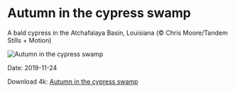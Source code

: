 # Autumn in the cypress swamp

A bald cypress in the Atchafalaya Basin, Louisiana (© Chris Moore/Tandem Stills + Motion)

![Autumn in the cypress swamp](https://bing.com/th?id=OHR.AtchafalayaCypress_EN-US8995276008_UHD.jpg&rf=LaDigue_UHD.jpg&pid=hp&w=1024&h=576)

Date: 2019-11-24

Download 4k: [Autumn in the cypress swamp](https://bing.com/th?id=OHR.AtchafalayaCypress_EN-US8995276008_UHD.jpg&rf=LaDigue_UHD.jpg&pid=hp&w=3840&h=2160)

